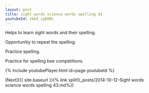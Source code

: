 ```yaml
---
layout: post
title: sight words science words spelling 41
youtubeId: zkk9_igEORc
---
```

 
 
Helps to learn sight words and their spelling.

Opportunitiy to repeat the spelling. 

Practice spelling. 
 
Practice for spelling bee competitions. 
 
{% include youtubePlayer.html id=page.youtubeId %}
 
 

[Next]({{ site.baseurl }}{% link  split1/_posts/2014-10-12-Sight words science words spelling 43.md%})
 
